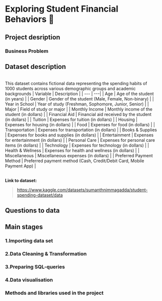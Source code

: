 # Exploring Student Financial Behaviors 🤔
## Project desription
### Business Problem
## Dataset description
<br/>This dataset contains fictional data representing the spending habits of 1000 students across various demographic groups and academic backgrounds
| Variable | Description  | 
| --- | ---| 
| Age | Age of the student (in years) |
| Gender | Gender of the student (Male, Female, Non-binary) |
| Year in School | Year of study (Freshman, Sophomore, Junior, Senior) |
| Major | Field of study or major |
| Monthly Income | Monthly income of the student (in dollars) |
| Financial Aid | Financial aid received by the student (in dollars) |
| Tuition | Expenses for tuition (in dollars) |
| Housing | Expenses for housing (in dollars) |
| Food | Expenses for food (in dollars) |
| Transportation | Expenses for transportation (in dollars) |
| Books & Supplies | Expenses for books and supplies (in dollars) |
| Entertainment | Expenses for entertainment (in dollars) |
| Personal Care | Expenses for personal care items (in dollars) |
| Technology | Expenses for technology (in dollars) |
| Health & Wellness | Expenses for health and wellness (in dollars) |
| Miscellaneous | Miscellaneous expenses (in dollars) |
| Preferred Payment Method | Preferred payment method (Cash, Credit/Debit Card, Mobile Payment App) |

<br/> **Link to dataset:**
 > https://www.kaggle.com/datasets/sumanthnimmagadda/student-spending-dataset/data
## Questions to data
## Main stages
### 1.Importing data set
### 2.Data Cleaning & Transformation
### 3.Preparing SQL-queries
### 4.Data visualisation
### Methods and libraries used in the project
